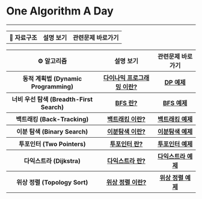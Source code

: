 # One Algorithm A Day
---
<table>
  <tr>
    <th> 💾 자료구조 </th>
    <th> 설명 보기</th> 
    <th> 관련문제 바로가기</th>    
  </tr>
</table>

<table>
  <tr>
    <th> ⚙️ 알고리즘 </th>
    <th> 설명 보기</th> 
    <th> 관련문제 바로가기</th>    
  </tr>
  <tr>
    <th> 동적 계획법 (Dynamic Programming) </th>
    <th> <a href = "https://github.com/rloJo/OAAD/tree/main/DP"> 다이나믹 프로그래밍 이란? </a>     </th>
    <th> <a href = "https://github.com/rloJo/OAAD/tree/main/DP/example"> DP 예제</a></th>
  </tr>
  <tr>
    <th> 너비 우선 탐색 (Breadth-First Search) </th>
    <th> <a href = "https://github.com/rloJo/OAAD/tree/main/BFS"> BFS 란? </a> </th>
    <th> <a href = "https://github.com/rloJo/OAAD/tree/main/BFS/example"> BFS 예제</a></th>
  </tr>
  <tr>
    <th> 백트래킹 (Back-Tracking) </th>
    <th> <a href = "https://github.com/rloJo/OAAD/tree/main/BackTracking"> 백트래킹 이란? </a> </th>
    <th> <a href = "https://github.com/rloJo/OAAD/tree/main/Back-Tracking/example"> 백트래킹 예제</a></th>
  </tr>
  <tr>
    <th> 이분 탐색 (Binary Search) </th>
    <th> <a href = "https://github.com/rloJo/OAAD/tree/main/BinarySearch"> 이분탐색 이란? </a>     </th>
    <th> <a href = "https://github.com/rloJo/OAAD/tree/main/BinarySearch/example"> 이분탐색 예제 </a> </th>
  </tr>
  <tr>
    <th> 투포인터 (Two Pointers) </th>
    <th> <a href = "https://github.com/rloJo/OAAD/tree/main/TwoPointers"> 투포인터 란? </a> </th>
    <th> <a href = "https://github.com/rloJo/OAAD/tree/main/TwoPointers/example"> 투포인터 예제</a></th>
  </tr>
   <th> 다익스트라 (Dijkstra) </th>
    <th> <a href = "https://github.com/rloJo/OAAD/tree/main/Dijkstra"> 다익스트라 란? </a>     </th>
    <th> <a href = "https://github.com/rloJo/OAAD/tree/main/Dijkstra/example"> 다익스트라 예제 </a> </th>
   <tr>
    <th> 위상 정렬 (Topology Sort) </th>
    <th> <a href = "https://github.com/rloJo/OAAD/tree/main/TopologySort"> 위상 정렬 이란? </a> </th>
    <th> <a href = "https://github.com/rloJo/OAAD/tree/main/TopologySort/example"> 위상 정렬 예제</a></th>
  </tr>
</table>
